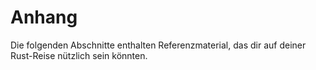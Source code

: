 # Anhang

Die folgenden Abschnitte enthalten Referenzmaterial, das dir auf deiner
Rust-Reise nützlich sein könnten.
